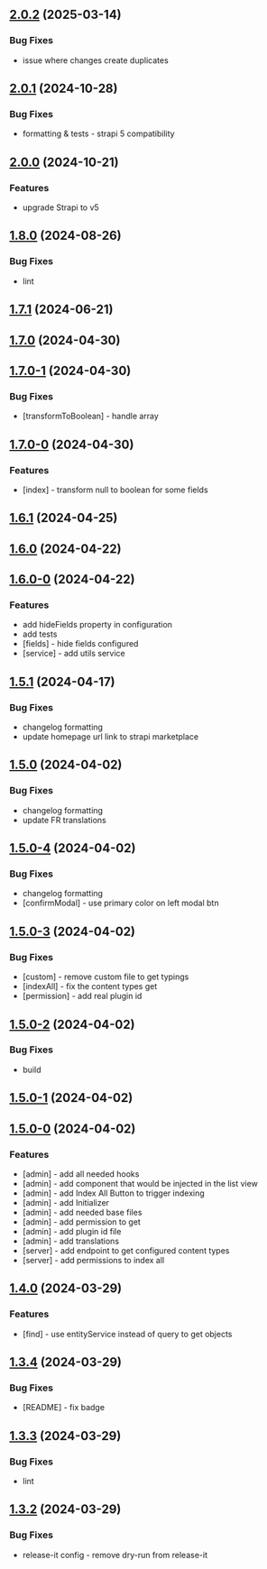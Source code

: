 

## [2.0.2](https://github.com/wizbii/strapi-algolia/compare/v2.0.1...v2.0.2) (2025-03-14)


### Bug Fixes

 - issue where changes create duplicates

## [2.0.1](https://github.com/wizbii/strapi-algolia/compare/v2.0.0...v2.0.1) (2024-10-28)


### Bug Fixes

 - formatting & tests - strapi 5 compatibility

## [2.0.0](https://github.com/wizbii/strapi-algolia/compare/v1.8.0...v2.0.0) (2024-10-21)


### Features

 - upgrade Strapi to v5

## [1.8.0](https://github.com/wizbii/strapi-algolia/compare/v1.7.1...v1.8.0) (2024-08-26)


### Bug Fixes

 - lint

## [1.7.1](https://github.com/wizbii/strapi-algolia/compare/v1.7.0...v1.7.1) (2024-06-21)

## [1.7.0](https://github.com/wizbii/strapi-algolia/compare/v1.7.0-1...v1.7.0) (2024-04-30)

## [1.7.0-1](https://github.com/wizbii/strapi-algolia/compare/v1.7.0-0...v1.7.0-1) (2024-04-30)


### Bug Fixes

- [transformToBoolean] - handle array

## [1.7.0-0](https://github.com/wizbii/strapi-algolia/compare/v1.6.1...v1.7.0-0) (2024-04-30)


### Features

- [index] - transform null to boolean for some fields

## [1.6.1](https://github.com/wizbii/strapi-algolia/compare/v1.6.0...v1.6.1) (2024-04-25)

## [1.6.0](https://github.com/wizbii/strapi-algolia/compare/v1.6.0-0...v1.6.0) (2024-04-22)

## [1.6.0-0](https://github.com/wizbii/strapi-algolia/compare/v1.5.1...v1.6.0-0) (2024-04-22)


### Features

 - add hideFields property in configuration 
 - add tests
 - [fields] - hide fields configured
 - [service] - add utils service

## [1.5.1](https://github.com/wizbii/strapi-algolia/compare/v1.5.0...v1.5.1) (2024-04-17)


### Bug Fixes

 - changelog formatting
 - update homepage url link to strapi marketplace

## [1.5.0](https://github.com/wizbii/strapi-algolia/compare/v1.5.0-4...v1.5.0) (2024-04-02)


### Bug Fixes

 - changelog formatting 
 - update FR translations

## [1.5.0-4](https://github.com/wizbii/strapi-algolia/compare/v1.5.0-3...v1.5.0-4) (2024-04-02)


### Bug Fixes

 - changelog formatting
 - [confirmModal] - use primary color on left modal btn

## [1.5.0-3](https://github.com/wizbii/strapi-algolia/compare/v1.5.0-2...v1.5.0-3) (2024-04-02)


### Bug Fixes

- [custom] - remove custom file to get typings
- [indexAll] - fix the content types get
- [permission] - add real plugin id

## [1.5.0-2](https://github.com/wizbii/strapi-algolia/compare/v1.5.0-1...v1.5.0-2) (2024-04-02)


### Bug Fixes

 - build

## [1.5.0-1](https://github.com/wizbii/strapi-algolia/compare/v1.5.0-0...v1.5.0-1) (2024-04-02)

## [1.5.0-0](https://github.com/wizbii/strapi-algolia/compare/v1.4.0...v1.5.0-0) (2024-04-02)


### Features

- [admin] - add all needed hooks
- [admin] - add component that would be injected in the list view
- [admin] - add Index All Button to trigger indexing
- [admin] - add Initializer
- [admin] - add needed base files
- [admin] - add permission to get
- [admin] - add plugin id file
- [admin] - add translations
- [server] - add endpoint to get configured content types
- [server] - add permissions to index all

## [1.4.0](https://github.com/wizbii/strapi-algolia/compare/v1.3.4...v1.4.0) (2024-03-29)


### Features

- [find] - use entityService instead of query to get objects

## [1.3.4](https://github.com/wizbii/strapi-algolia/compare/v1.3.3...v1.3.4) (2024-03-29)


### Bug Fixes

- [README] - fix badge

## [1.3.3](https://github.com/wizbii/strapi-algolia/compare/v1.3.2...v1.3.3) (2024-03-29)


### Bug Fixes

 - lint

## [1.3.2](https://github.com/wizbii/strapi-algolia/compare/v1.3.1...v1.3.2) (2024-03-29)


### Bug Fixes

 - release-it config - remove dry-run from release-it

